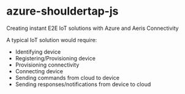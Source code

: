 # azure-shouldertap-js
Creating instant E2E IoT solutions with Azure and Aeris Connectivity

A typical IoT solution would require:
- Identifying device
- Registering/Provisioning device
- Provisioning connectivity
- Connecting device
- Sending commands from cloud to device
- Sending responses/notifications from device to cloud


